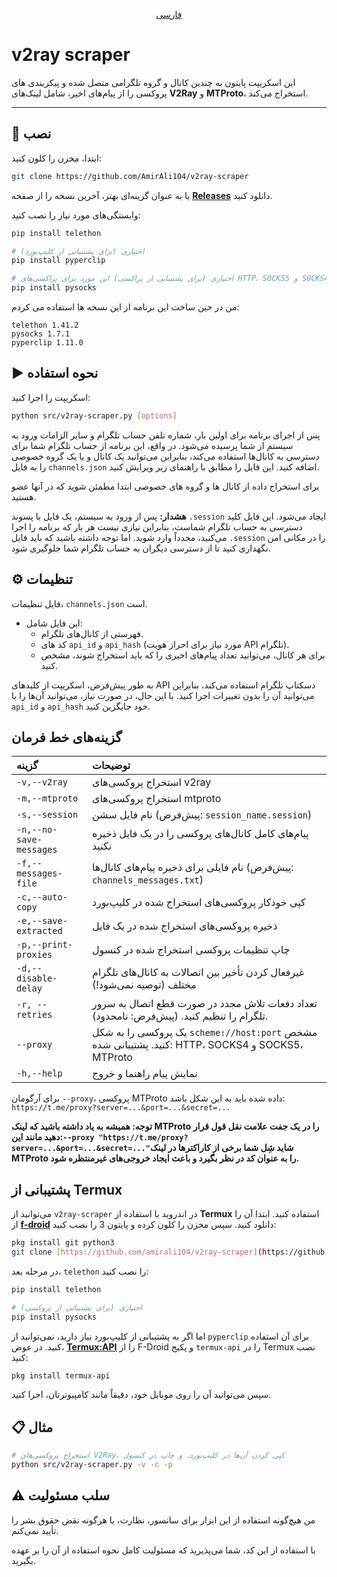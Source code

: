 <p align="center">
  <a href="README-fa.md">فارسی</a>
</p>

# v2ray scraper

این اسکریپت پایتون به چندین کانال و گروه تلگرامی متصل شده و پیکربندی های پروکسی را از پیام‌های اخیر، شامل لینک‌های **V2Ray** و **MTProto**، استخراج می‌کند.

---

## 🚀 نصب

ابتدا، مخزن را کلون کنید:

```bash
git clone https://github.com/AmirAli104/v2ray-scraper
```

یا به عنوان گزینه‌ای بهتر، آخرین نسخه را از صفحه **[Releases](https://github.com/AmirAli104/v2ray-scraper/releases)** دانلود کنید.

وابستگی‌های مورد نیاز را نصب کنید:

```bash
pip install telethon

# اختیاری (برای پشتیبانی از کلیپ‌بورد)
pip install pyperclip

# اختیاری (برای پشتیبانی از پراکسی) این مورد برای پراکسی‌های HTTP، SOCKS5 و SOCKS4 لازم است. اما telethon می‌تواند خودش به پراکسی‌های MTProto متصل شود و برای پراکسی‌های MTProto نیازی به pysocks نیست.
pip install pysocks
```

من در حین ساخت این برنامه از این نسخه ها استفاده می کردم:

```
telethon 1.41.2
pysocks 1.7.1
pyperclip 1.11.0
```

## ▶️ نحوه استفاده

اسکریپت را اجرا کنید:

```bash
python src/v2ray-scraper.py [options]
```

پس از اجرای برنامه برای اولین بار، شماره تلفن حساب تلگرام و سایر الزامات ورود به سیستم از شما پرسیده می‌شود.
در واقع، این برنامه از حساب تلگرام شما برای دسترسی به کانال‌ها استفاده می‌کند، بنابراین می‌توانید یک کانال و یا یک گروه خصوصی را به فایل `channels.json` اضافه کنید. این فایل را مطابق با راهنمای زیر ویرایش کنید.

برای استخراج داده از کانال ها و گروه های خصوصی ابتدا مطمئن شوید که در آنها عضو هستید.

**هشدار:** پس از ورود به سیستم، یک فایل با پسوند `.session` ایجاد می‌شود. این فایل کلید دسترسی به حساب تلگرام شماست، بنابراین نیازی نیست هر بار که برنامه را اجرا می‌کنید، مجدداً وارد شوید. اما توجه داشته باشید که باید فایل `.session` را در مکانی امن نگهداری کنید تا از دسترسی دیگران به حساب تلگرام شما جلوگیری شود.

## ⚙️ تنظیمات

فایل تنظیمات، `channels.json` است.

- این فایل شامل:
    - فهرستی از کانال‌های تلگرام.
    - کد های `api_id` و `api_hash` (مورد نیاز برای احراز هویت API تلگرام).
    - برای هر کانال، می‌توانید تعداد پیام‌های اخیری را که باید استخراج شوند، مشخص کنید.

به طور پیش‌فرض، اسکریپت از کلیدهای API دسکتاپ تلگرام استفاده می‌کند، بنابراین می‌توانید آن را بدون تغییرات اجرا کنید.
با این حال، در صورت نیاز، می‌توانید آن‌ها را با `api_id` و `api_hash` خود جایگزین کنید.

## گزینه‌های خط فرمان

|گزینه|توضیحات|
|:---|:---|
|`-v,--v2ray`|استخراج پروکسی‌های v2ray|
|`-m,--mtproto`|استخراج پروکسی‌های mtproto|
|`-s,--session`|نام فایل سشن (پیش‌فرض: `session_name.session`)|
|`-n,--no-save-messages`|پیام‌های کامل کانال‌های پروکسی را در یک فایل ذخیره نکنید|
|`-f,--messages-file`|نام فایلی برای ذخیره پیام‌های کانال‌ها (پیش‌فرض: `channels_messages.txt`)|
|`-c,--auto-copy`|کپی خودکار پروکسی‌های استخراج شده در کلیپ‌بورد|
|`-e,--save-extracted`|ذخیره پروکسی‌های استخراج شده در یک فایل|
|`-p,--print-proxies`|چاپ تنظیمات پروکسی استخراج شده در کنسول|
|`-d,--disable-delay`|غیرفعال کردن تأخیر بین اتصالات به کانال‌های تلگرام مختلف (توصیه نمی‌شود!)|
|`-r, --retries`|تعداد دفعات تلاش مجدد در صورت قطع اتصال به سرور تلگرام را تنظیم کنید. (پیش‌فرض: نامحدود).|
|`--proxy`|یک پروکسی را به شکل `scheme://host:port` مشخص کنید. پشتیبانی شده: HTTP، SOCKS4 و SOCKS5، MTProto|
|`-h,--help`|نمایش پیام راهنما و خروج|

برای آرگومان `--proxy`، پروکسی MTProto داده شده باید به این شکل باشد:
`https://t.me/proxy?server=...&port=...&secret=...`

**توجه: همیشه به یاد داشته باشید که لینک MTProto را در یک جفت علامت نقل قول قرار دهید مانند این:`--proxy "https://t.me/proxy?server=...&port=...&secret=..."`شاید شِل شما برخی از کاراکترها در لینک MTProto را به عنوان کد در نظر بگیرد و باعث ایجاد خروجی‌های غیرمنتظره شود.**

## پشتیبانی از Termux

می‌توانید از `v2ray-scraper` در اندروید با استفاده از **Termux** استفاده کنید. ابتدا آن را از **[f-droid](https://f-droid.org/packages/com.termux/)** دانلود کنید.
سپس مخزن را کلون کرده و پایتون 3 را نصب کنید:

```bash
pkg install git python3
git clone [https://github.com/amirali104/v2ray-scraper](https://github.com/amirali104/v2ray-scraper)
```

در مرحله بعد، `telethon` را نصب کنید:

```bash
pip install telethon

# اختیاری (برای پشتیبانی از پروکسی)
pip install pysocks
```

اما اگر به پشتیبانی از کلیپ‌بورد نیاز دارید، نمی‌توانید از `pyperclip` برای آن استفاده کنید. در عوض، **[Termux:API](https://f-droid.org/packages/com.termux.api/)** را از F-Droid و پکیج `termux-api` را در Termux نصب کنید:

```bash
pkg install termux-api
```

سپس می‌توانید آن را روی موبایل خود، دقیقاً مانند کامپیوترتان، اجرا کنید.

## 📋 مثال

```bash
# استخراج پروکسی‌های V2Ray، کپی کردن آن‌ها در کلیپ‌بورد، و چاپ در کنسول
python src/v2ray-scraper.py -v -c -p
```

## ⚠️ سلب مسئولیت

من هیچ‌گونه استفاده از این ابزار برای سانسور، نظارت، یا هرگونه نقض حقوق بشر را تأیید نمی‌کنم.

با استفاده از این کد، شما می‌پذیرید که مسئولیت کامل نحوه استفاده از آن را بر عهده بگیرید.
